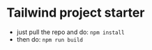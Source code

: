 # Tailwind project starter
- just pull the repo and do:
    `npm install`
- then do:
    `npm run build`